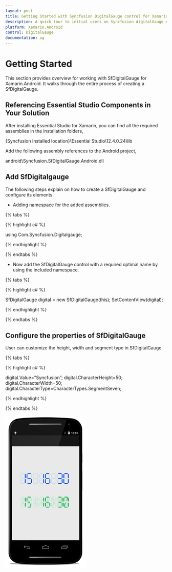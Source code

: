 ```yaml
---
layout: post
title: Getting Started with Syncfusion DigitalGauge control for Xamarin.Android
description: A quick tour to initial users on Syncfusion digitalGauge control for Xamarin.Android platform 
platform: Xamarin.Android
control: DigitalGauge
documentation: ug
---
```


# Getting Started

This section provides overview for working with SfDigitalGauge for Xamarin.Android. It walks through the entire process of creating a SfDigitalGauge.

## Referencing Essential Studio Components in Your Solution

After installing Essential Studio for Xamarin, you can find all the required assemblies in the installation folders,

{Syncfusion Installed location}\Essential Studio\12.4.0.24\lib

Add the following assembly references to the Android project,

android\Syncfusion.SfDigitalGauge.Android.dll

## Add SfDigitalgauge

The following steps explain on how to create a SfDigitalGauge and configure its elements.

* Adding namespace for the added assemblies. 

{% tabs %}

{% highlight c# %}

using Com.Syncfusion.Digitalgauge; 

{% endhighlight %}

{% endtabs %}

* Now add the SfDigitalGauge control with a required optimal name by using the included namespace.

{% tabs %}

{% highlight c# %}

SfDigitalGauge digital = new SfDigitalGauge(this);
SetContentView(digital);
	
{% endhighlight %}

{% endtabs %}

## Configure the properties of SfDigitalGauge

User can customize the height, width and segment type in SfDigitalGauge.

{% tabs %}

{% highlight c# %}

digital.Value=”Syncfusion”;
digital.CharacterHeight=50;
digital.CharacterWidth=50;
digital.CharacterType=CharacterTypes.SegmentSeven;

{% endhighlight %}

{% endtabs %}

![](images/Studio.png)

